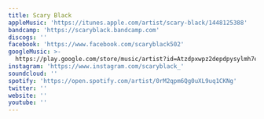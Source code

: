 ```yaml
---
title: Scary Black
appleMusic: 'https://itunes.apple.com/artist/scary-black/1448125388'
bandcamp: 'https://scaryblack.bandcamp.com'
discogs: ''
facebook: 'https://www.facebook.com/scaryblack502'
googleMusic: >-
  https://play.google.com/store/music/artist?id=Atzdpxwpz2depdpysylmh7e6p4y
instagram: 'https://www.instagram.com/scaryblack_'
soundcloud: ''
spotify: 'https://open.spotify.com/artist/0rM2qpm6Qg0uXL9uq1CKNg'
twitter: ''
website: ''
youtube: ''
---
```

